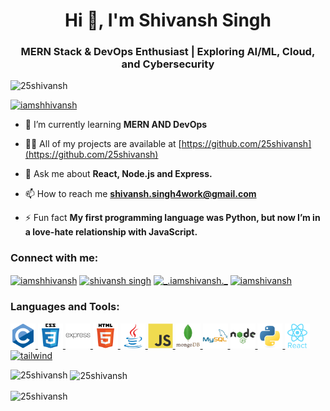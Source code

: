 <h1 align="center">Hi 👋, I'm Shivansh Singh</h1>
<h3 align="center">MERN Stack & DevOps Enthusiast | Exploring AI/ML, Cloud, and Cybersecurity</h3>

<p align="left"> <img src="https://komarev.com/ghpvc/?username=25shivansh&label=Profile%20views&color=0e75b6&style=flat" alt="25shivansh" /> </p>

<p align="left"> <a href="https://twitter.com/iamshhivansh" target="blank"><img src="https://img.shields.io/twitter/follow/iamshhivansh?logo=twitter&style=for-the-badge" alt="iamshhivansh" /></a> </p>

- 🌱 I’m currently learning **MERN AND DevOps**

- 👨‍💻 All of my projects are available at [https://github.com/25shivansh](https://github.com/25shivansh)

- 💬 Ask me about **React, Node.js and Express.**

- 📫 How to reach me **shivansh.singh4work@gmail.com**

- ⚡ Fun fact **My first programming language was Python, but now I’m in a love-hate relationship with JavaScript.**

<h3 align="left">Connect with me:</h3>
<p align="left">
<a href="https://twitter.com/iamshhivansh" target="blank"><img align="center" src="https://raw.githubusercontent.com/rahuldkjain/github-profile-readme-generator/master/src/images/icons/Social/twitter.svg" alt="iamshhivansh" height="30" width="40" /></a>
<a href="https://linkedin.com/in/shivansh singh" target="blank"><img align="center" src="https://raw.githubusercontent.com/rahuldkjain/github-profile-readme-generator/master/src/images/icons/Social/linked-in-alt.svg" alt="shivansh singh" height="30" width="40" /></a>
<a href="https://instagram.com/_.iamshivansh._" target="blank"><img align="center" src="https://raw.githubusercontent.com/rahuldkjain/github-profile-readme-generator/master/src/images/icons/Social/instagram.svg" alt="_.iamshivansh._" height="30" width="40" /></a>
<a href="https://www.leetcode.com/iamshivansh" target="blank"><img align="center" src="https://raw.githubusercontent.com/rahuldkjain/github-profile-readme-generator/master/src/images/icons/Social/leet-code.svg" alt="iamshivansh" height="30" width="40" /></a>
</p>

<h3 align="left">Languages and Tools:</h3>
<p align="left"> <a href="https://www.cprogramming.com/" target="_blank" rel="noreferrer"> <img src="https://raw.githubusercontent.com/devicons/devicon/master/icons/c/c-original.svg" alt="c" width="40" height="40"/> </a> <a href="https://www.w3schools.com/css/" target="_blank" rel="noreferrer"> <img src="https://raw.githubusercontent.com/devicons/devicon/master/icons/css3/css3-original-wordmark.svg" alt="css3" width="40" height="40"/> </a> <a href="https://expressjs.com" target="_blank" rel="noreferrer"> <img src="https://raw.githubusercontent.com/devicons/devicon/master/icons/express/express-original-wordmark.svg" alt="express" width="40" height="40"/> </a> <a href="https://www.w3.org/html/" target="_blank" rel="noreferrer"> <img src="https://raw.githubusercontent.com/devicons/devicon/master/icons/html5/html5-original-wordmark.svg" alt="html5" width="40" height="40"/> </a> <a href="https://www.java.com" target="_blank" rel="noreferrer"> <img src="https://raw.githubusercontent.com/devicons/devicon/master/icons/java/java-original.svg" alt="java" width="40" height="40"/> </a> <a href="https://developer.mozilla.org/en-US/docs/Web/JavaScript" target="_blank" rel="noreferrer"> <img src="https://raw.githubusercontent.com/devicons/devicon/master/icons/javascript/javascript-original.svg" alt="javascript" width="40" height="40"/> </a> <a href="https://www.mongodb.com/" target="_blank" rel="noreferrer"> <img src="https://raw.githubusercontent.com/devicons/devicon/master/icons/mongodb/mongodb-original-wordmark.svg" alt="mongodb" width="40" height="40"/> </a> <a href="https://www.mysql.com/" target="_blank" rel="noreferrer"> <img src="https://raw.githubusercontent.com/devicons/devicon/master/icons/mysql/mysql-original-wordmark.svg" alt="mysql" width="40" height="40"/> </a> <a href="https://nodejs.org" target="_blank" rel="noreferrer"> <img src="https://raw.githubusercontent.com/devicons/devicon/master/icons/nodejs/nodejs-original-wordmark.svg" alt="nodejs" width="40" height="40"/> </a> <a href="https://www.python.org" target="_blank" rel="noreferrer"> <img src="https://raw.githubusercontent.com/devicons/devicon/master/icons/python/python-original.svg" alt="python" width="40" height="40"/> </a> <a href="https://reactjs.org/" target="_blank" rel="noreferrer"> <img src="https://raw.githubusercontent.com/devicons/devicon/master/icons/react/react-original-wordmark.svg" alt="react" width="40" height="40"/> </a> <a href="https://tailwindcss.com/" target="_blank" rel="noreferrer"> <img src="https://www.vectorlogo.zone/logos/tailwindcss/tailwindcss-icon.svg" alt="tailwind" width="40" height="40"/> </a> </p>

<p><img align="left" src="https://github-readme-stats.vercel.app/api/top-langs?username=25shivansh&show_icons=true&locale=en&layout=compact" alt="25shivansh" /></p>

<p>&nbsp;<img align="center" src="https://github-readme-stats.vercel.app/api?username=25shivansh&show_icons=true&locale=en" alt="25shivansh" /></p>

<p><img align="center" src="https://github-readme-streak-stats.herokuapp.com/?user=25shivansh&" alt="25shivansh" /></p>
